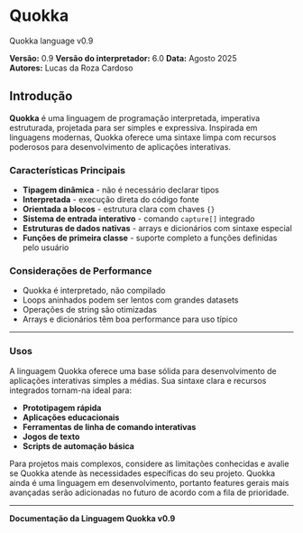 # Quokka
Quokka language v0.9

**Versão:** 0.9 
**Versão do interpretador:** 6.0
**Data:** Agosto 2025  
**Autores:** Lucas da Roza Cardoso


## Introdução

**Quokka** é uma linguagem de programação interpretada, imperativa estruturada, projetada para ser simples e expressiva. Inspirada em linguagens modernas, Quokka oferece uma sintaxe limpa com recursos poderosos para desenvolvimento de aplicações interativas.

### Características Principais

- **Tipagem dinâmica** - não é necessário declarar tipos
- **Interpretada** - execução direta do código fonte
- **Orientada a blocos** - estrutura clara com chaves `{}`
- **Sistema de entrada interativo** - comando `capture[]` integrado
- **Estruturas de dados nativas** - arrays e dicionários com sintaxe especial
- **Funções de primeira classe** - suporte completo a funções definidas pelo usuário

### Considerações de Performance

- Quokka é interpretado, não compilado
- Loops aninhados podem ser lentos com grandes datasets
- Operações de string são otimizadas
- Arrays e dicionários têm boa performance para uso típico

---

### Usos

A linguagem Quokka oferece uma base sólida para desenvolvimento de aplicações interativas simples a médias. Sua sintaxe clara e recursos integrados tornam-na ideal para:

- **Prototipagem rápida**
- **Aplicações educacionais**
- **Ferramentas de linha de comando interativas**
- **Jogos de texto**
- **Scripts de automação básica**

Para projetos mais complexos, considere as limitações conhecidas e avalie se Quokka atende às necessidades específicas do seu projeto. 
Quokka ainda é uma linguagem em desenvolvimento, portanto features gerais mais avançadas serão adicionadas no futuro de acordo com a fila de prioridade.

---

**Documentação da Linguagem Quokka v0.9**  
